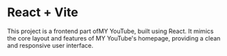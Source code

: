 # React + Vite

This project is a frontend part ofMY YouTube, built using React. It mimics the core layout and features of MY YouTube's homepage, providing a clean and responsive user interface.